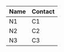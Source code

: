 | Name      | Contact |
| ----------- | ----------- |
| N1      | C1       |
| N2   | C2        |
| N3   | C3        |
